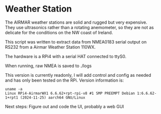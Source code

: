 # Weather Station

The AIRMAR weather stations are solid and rugged but very expensive. They use ultrasonics rather than a rotating anemometer, so they are not as delicate for the conditions on the NW coast of Ireland.

This script was written to extract data from NMEA0183 serial output on RS232 from a Airmar Weather Station 110WX.

The hardware is a RPi4 with a serial HAT connected to ttyS0.

When running, raw NMEA is saved to ./logs

This version is currently readonly, I will add control and config as needed and has only been tested on the RPi. Version information is:

```
uname -a
Linux RPi4-AirmarWX1 6.6.62+rpt-rpi-v8 #1 SMP PREEMPT Debian 1:6.6.62-1+rpt1 (2024-11-25) aarch64 GNU/Linux
```

Next steps: Figure out and code the UI, probably a web GUI
